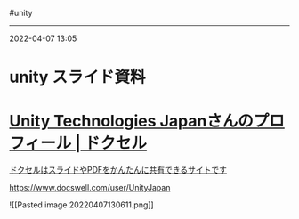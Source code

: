#unity 

---
2022-04-07  13:05

# unity  スライド資料


<div class="rich-link-card-container"><a class="rich-link-card" href="https://www.docswell.com/user/UnityJapan" target="_blank">
	<div class="rich-link-image-container">
		<div class="rich-link-image" style="background-image: url('https://www.docswell.com/assets/images/ogimage.jpg')">
	</div>
	</div>
	<div class="rich-link-card-text">
		<h1 class="rich-link-card-title">Unity Technologies Japanさんのプロフィール | ドクセル</h1>
		<p class="rich-link-card-description">
		ドクセルはスライドやPDFをかんたんに共有できるサイトです
		</p>
		<p class="rich-link-href">
		https://www.docswell.com/user/UnityJapan
		</p>
	</div>
</a></div>


![[Pasted image 20220407130611.png]]


